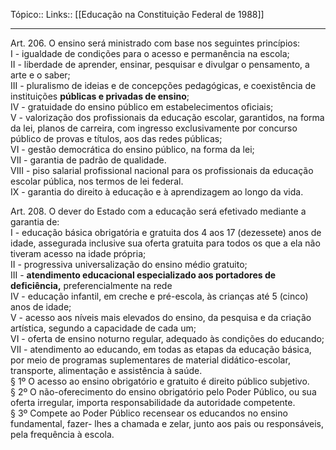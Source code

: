 Tópico::
Links:: [[Educação na Constituição Federal de 1988]]

--- 
Art. 206. O ensino será ministrado com base nos seguintes princípios:  
I - igualdade de condições para o acesso e permanência na escola;  
II - liberdade de aprender, ensinar, pesquisar e divulgar o pensamento, a arte e o saber;  
III - pluralismo de ideias e de concepções pedagógicas, e coexistência de instituições  **públicas e privadas de ensino**;  
IV - gratuidade do ensino público em estabelecimentos oficiais;  
V - valorização dos profissionais da educação escolar, garantidos, na forma da lei,  planos de carreira, com ingresso exclusivamente por concurso público de provas e títulos, aos das redes públicas;  
VI - gestão democrática do ensino público, na forma da lei;  
VII - garantia de padrão de qualidade.  
VIII - piso salarial profissional nacional para os profissionais da educação  
escolar pública, nos termos de lei federal.  
IX - garantia do direito à educação e à aprendizagem ao longo da vida.

Art. 208. O dever do Estado com a educação será efetivado mediante a garantia de:  
I - educação básica obrigatória e gratuita dos 4 aos 17 (dezessete) anos de idade, assegurada  inclusive sua oferta gratuita para todos os que a ela não tiveram acesso na idade própria;  
II - progressiva universalização do ensino médio gratuito;  
III - **atendimento educacional especializado aos portadores de deficiência,** preferencialmente na rede  
IV - educação infantil, em creche e pré-escola, às crianças até 5 (cinco) anos de idade;  
V - acesso aos níveis mais elevados do ensino, da pesquisa e da criação artística, segundo a capacidade de cada um;  
VI - oferta de ensino noturno regular, adequado às condições do educando;  
VII - atendimento ao educando, em todas as etapas da educação básica, por meio de programas suplementares de material didático-escolar, transporte, alimentação e assistência à saúde.  
§ 1º O acesso ao ensino obrigatório e gratuito é direito público subjetivo.  
§ 2º O não-oferecimento do ensino obrigatório pelo Poder Público, ou sua  
oferta irregular, importa responsabilidade da autoridade competente.  
§ 3º Compete ao Poder Público recensear os educandos no ensino fundamental,  fazer- lhes a chamada e zelar, junto aos pais ou responsáveis, pela frequência à escola.